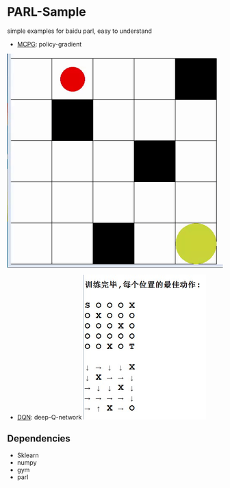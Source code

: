 # PARL-Sample
simple examples for baidu parl, easy to understand
* [MCPG](/mcpg/): policy-gradient

![img](/mcpg/result-output/result.gif)

* [DQN](/dqn_dnn/): deep-Q-network
![img](/dqn_dnn/log_dir/train.jpg)

## Dependencies

* Sklearn
* numpy
* gym
* parl
